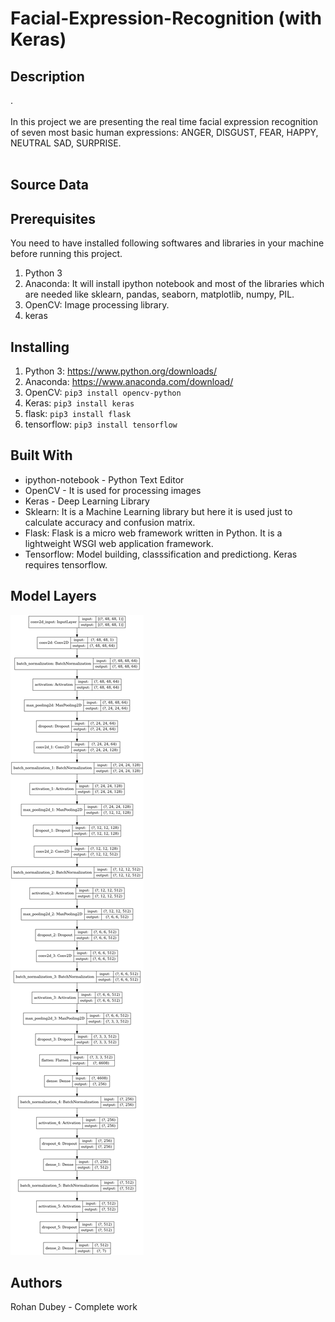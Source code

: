 # Facial-Expression-Recognition (with Keras)
## Description
.<br><br>
In this project we are presenting the real time facial expression recognition of seven most basic human expressions: ANGER, DISGUST, FEAR, HAPPY, NEUTRAL SAD, SURPRISE.<br><br>
## Source Data
## Prerequisites
You need to have installed following softwares and libraries in your machine before running this project.
1. Python 3
2. Anaconda: It will install ipython notebook and most of the libraries which are needed like sklearn, pandas, seaborn, matplotlib, numpy, PIL.
3. OpenCV: Image processing library.
4. keras
## Installing
1. Python 3: https://www.python.org/downloads/
2. Anaconda: https://www.anaconda.com/download/
3. OpenCV: ```pip3 install opencv-python```
4. Keras: ```pip3 install keras```
5. flask: ```pip3 install flask```
6. tensorflow: ```pip3 install tensorflow```
## Built With
* ipython-notebook - Python Text Editor
* OpenCV - It is used for processing images
* Keras - Deep Learning Library
* Sklearn: It is a Machine Learning library but here it is used just to calculate accuracy and confusion matrix.
* Flask: Flask is a micro web framework written in Python. It is a lightweight WSGI web application framework.
* Tensorflow: Model building, classsification and predictiong. Keras requires tensorflow.
## Model Layers
![alt text](https://github.com/rohandubey/Facial-Expression-Recognition/blob/master/model.png)
## Authors
Rohan Dubey - Complete work
